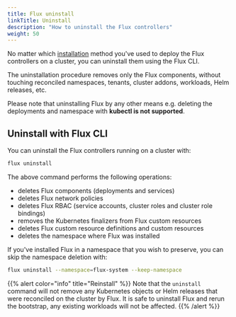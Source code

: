 ```yaml
---
title: Flux uninstall
linkTitle: Uninstall
description: "How to uninstall the Flux controllers"
weight: 50
---
```


No matter which [installation](_index.md) method you've used to deploy the
Flux controllers on a cluster, you can uninstall them using the Flux CLI.

The uninstallation procedure removes only the Flux components, without touching
reconciled namespaces, tenants, cluster addons, workloads, Helm releases, etc.

Please note that uninstalling Flux by any other means e.g. deleting the deployments
and namespace with **kubectl is not supported**.

## Uninstall with Flux CLI

You can uninstall the Flux controllers running on a cluster with:

```sh
flux uninstall
```

The above command performs the following operations:

- deletes Flux components (deployments and services)
- deletes Flux network policies
- deletes Flux RBAC (service accounts, cluster roles and cluster role bindings)
- removes the Kubernetes finalizers from Flux custom resources
- deletes Flux custom resource definitions and custom resources
- deletes the namespace where Flux was installed

If you've installed Flux in a namespace that you wish to preserve, you
can skip the namespace deletion with:

```sh
flux uninstall --namespace=flux-system --keep-namespace
```

{{% alert color="info" title="Reinstall" %}}
Note that the `uninstall` command will not remove any Kubernetes objects
or Helm releases that were reconciled on the cluster by Flux.
It is safe to uninstall Flux and rerun the bootstrap, any existing workloads
will not be affected.
{{% /alert %}}
